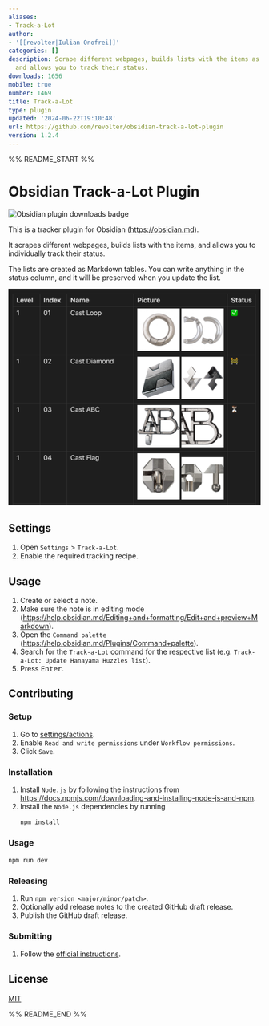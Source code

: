 ```yaml
---
aliases:
- Track-a-Lot
author:
- '[[revolter|Iulian Onofrei]]'
categories: []
description: Scrape different webpages, builds lists with the items as Markdown tables,
  and allows you to track their status.
downloads: 1656
mobile: true
number: 1469
title: Track-a-Lot
type: plugin
updated: '2024-06-22T19:10:48'
url: https://github.com/revolter/obsidian-track-a-lot-plugin
version: 1.2.4
---
```


%% README_START %%

# Obsidian Track-a-Lot Plugin

![Obsidian plugin downloads badge](https://img.shields.io/endpoint?url=https%3A%2F%2Fscambier.xyz%2Fobsidian-endpoints%2Ftrack-a-lot.json)

This is a tracker plugin for Obsidian (https://obsidian.md).

It scrapes different webpages, builds lists with the items, and allows you to
individually track their status.

The lists are created as Markdown tables. You can write anything in the status
column, and it will be preserved when you update the list.

![screenshot](https://raw.githubusercontent.com/revolter/obsidian-track-a-lot-plugin/HEAD/images/screenshot.png)

## Settings

1. Open `Settings` > `Track-a-Lot`.
2. Enable the required tracking recipe.

## Usage

1. Create or select a note.
2. Make sure the note is in editing mode
  (https://help.obsidian.md/Editing+and+formatting/Edit+and+preview+Markdown).
3. Open the `Command palette` (https://help.obsidian.md/Plugins/Command+palette).
4. Search for the `Track-a-Lot` command for the respective list (e.g.
  `Track-a-Lot: Update Hanayama Huzzles list`).
5. Press <kbd>Enter</kbd>.

## Contributing

### Setup

1. Go to [settings/actions](../../settings/actions).
2. Enable `Read and write permissions` under `Workflow permissions`.
3. Click `Save`.

### Installation

1. Install `Node.js` by following the instructions from
   https://docs.npmjs.com/downloading-and-installing-node-js-and-npm.
2. Install the `Node.js` dependencies by running
   ```sh
   npm install
   ```

### Usage

```sh
npm run dev
```

### Releasing

1. Run `npm version <major/minor/patch>`.
2. Optionally add release notes to the created GitHub draft release.
3. Publish the GitHub draft release.

### Submitting

1. Follow the [official instructions](https://docs.obsidian.md/Plugins/Releasing/Submit+your+plugin#Step+3+Submit+your+plugin+for+review).

## License

[MIT](LICENSE)


%% README_END %%